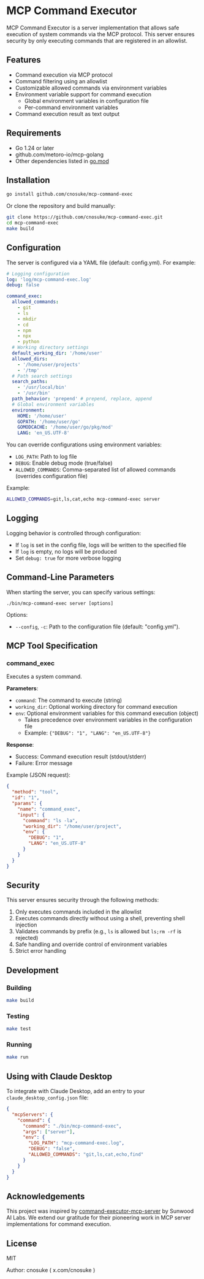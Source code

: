 # MCP Command Executor

MCP Command Executor is a server implementation that allows safe execution of system commands via the MCP protocol. This server ensures security by only executing commands that are registered in an allowlist.

## Features

- Command execution via MCP protocol
- Command filtering using an allowlist
- Customizable allowed commands via environment variables
- Environment variable support for command execution
  - Global environment variables in configuration file
  - Per-command environment variables
- Command execution result as text output

## Requirements

- Go 1.24 or later
- github.com/metoro-io/mcp-golang
- Other dependencies listed in [go.mod](go.mod)

## Installation

```bash
go install github.com/cnosuke/mcp-command-exec
```

Or clone the repository and build manually:

```bash
git clone https://github.com/cnosuke/mcp-command-exec.git
cd mcp-command-exec
make build
```

## Configuration

The server is configured via a YAML file (default: config.yml). For example:

```yaml
# Logging configuration
log: 'log/mcp-command-exec.log'
debug: false

command_exec:
  allowed_commands:
    - git
    - ls
    - mkdir
    - cd
    - npm
    - npx
    - python
  # Working directory settings
  default_working_dir: '/home/user'
  allowed_dirs:
    - '/home/user/projects'
    - '/tmp'
  # Path search settings
  search_paths:
    - '/usr/local/bin'
    - '/usr/bin'
  path_behavior: 'prepend' # prepend, replace, append
  # Global environment variables
  environment:
    HOME: '/home/user'
    GOPATH: '/home/user/go'
    GOMODCACHE: '/home/user/go/pkg/mod'
    LANG: 'en_US.UTF-8'
```

You can override configurations using environment variables:

- `LOG_PATH`: Path to log file
- `DEBUG`: Enable debug mode (true/false)
- `ALLOWED_COMMANDS`: Comma-separated list of allowed commands (overrides configuration file)

Example:

```bash
ALLOWED_COMMANDS=git,ls,cat,echo mcp-command-exec server
```

## Logging

Logging behavior is controlled through configuration:

- If `log` is set in the config file, logs will be written to the specified file
- If `log` is empty, no logs will be produced
- Set `debug: true` for more verbose logging

## Command-Line Parameters

When starting the server, you can specify various settings:

```
./bin/mcp-command-exec server [options]
```

Options:

- `--config`, `-c`: Path to the configuration file (default: "config.yml").

## MCP Tool Specification

### command_exec

Executes a system command.

**Parameters**:

- `command`: The command to execute (string)
- `working_dir`: Optional working directory for command execution
- `env`: Optional environment variables for this command execution (object)
  - Takes precedence over environment variables in the configuration file
  - Example: `{"DEBUG": "1", "LANG": "en_US.UTF-8"}`

**Response**:

- Success: Command execution result (stdout/stderr)
- Failure: Error message

Example (JSON request):

```json
{
  "method": "tool",
  "id": "1",
  "params": {
    "name": "command_exec",
    "input": {
      "command": "ls -la",
      "working_dir": "/home/user/project",
      "env": {
        "DEBUG": "1",
        "LANG": "en_US.UTF-8"
      }
    }
  }
}
```

## Security

This server ensures security through the following methods:

1. Only executes commands included in the allowlist
2. Executes commands directly without using a shell, preventing shell injection
3. Validates commands by prefix (e.g., `ls` is allowed but `ls;rm -rf` is rejected)
4. Safe handling and override control of environment variables
5. Strict error handling

## Development

### Building

```bash
make build
```

### Testing

```bash
make test
```

### Running

```bash
make run
```

## Using with Claude Desktop

To integrate with Claude Desktop, add an entry to your `claude_desktop_config.json` file:

```json
{
  "mcpServers": {
    "command": {
      "command": "./bin/mcp-command-exec",
      "args": ["server"],
      "env": {
        "LOG_PATH": "mcp-command-exec.log",
        "DEBUG": "false",
        "ALLOWED_COMMANDS": "git,ls,cat,echo,find"
      }
    }
  }
}
```

## Acknowledgements

This project was inspired by [command-executor-mcp-server](https://github.com/Sunwood-ai-labs/command-executor-mcp-server) by Sunwood AI Labs. We extend our gratitude for their pioneering work in MCP server implementations for command execution.

## License

MIT

Author: cnosuke ( x.com/cnosuke )

